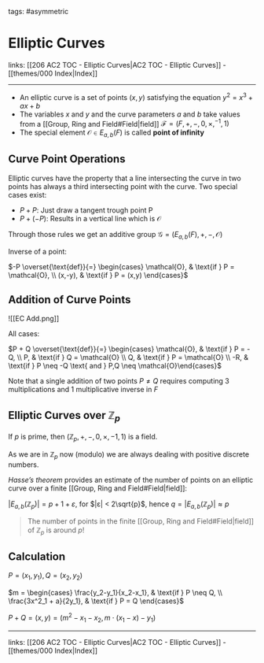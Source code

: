tags: #asymmetric 

# Elliptic Curves

links: [[206 AC2 TOC - Elliptic Curves|AC2 TOC - Elliptic Curves]] - [[themes/000 Index|Index]]

---

* An elliptic curve is a set of points $(x, y)$ satisfying the equation $y^2 = x^3 + ax + b$
* The variables $x$ and $y$ and the curve parameters $a$ and $b$ take values from a [[Group, Ring and Field#Field|field]] $\mathcal{F} = (F,+,−,0,×,^{−1} ,1)$
* The special element $\mathcal{O} \in E_{a,b}(F)$ is called **point of infinity**

## Curve Point Operations

Elliptic curves have the property that a line intersecting the curve in two points has always a third intersecting point with the curve. Two special cases exist:

* $P + P$: Just draw a tangent trough point P
* $P + (-P)$: Results in a vertical line which is $\mathcal{O}$

Through those rules we get an additive group $\mathcal{G} = (E_{a,b}(F),+,-,\mathcal{O})$

Inverse of a point:

$-P \overset{\text{def}}{=} \begin{cases} \mathcal{O}, & \text{if } P = \mathcal{O}, \\ (x,-y), & \text{if } P = (x,y) \end{cases}$

## Addition of Curve Points

![[EC Add.png]]

All cases:

$P + Q \overset{\text{def}}{=} \begin{cases} \mathcal{O}, & \text{if } P = -Q, \\ P, & \text{if } Q = \mathcal{O} \\ Q, & \text{if } P = \mathcal{O} \\ -R, & \text{if } P \neq -Q \text{ and } P,Q \neq \mathcal{O}\end{cases}$

Note that a single addition of two points $P \neq Q$ requires computing 3 multiplications and 1 multiplicative inverse in $F$

## Elliptic Curves over $\mathbb{Z}_p$

If $p$ is prime, then $(\mathbb{Z}_p,+,−,0,×,−1 ,1)$ is a field.

As we are in $\mathbb{Z}_p$ now (modulo) we are always dealing with positive discrete numbers.

*Hasse’s theorem* provides an estimate of the number of points on an elliptic curve over a finite [[Group, Ring and Field#Field|field]]:

$|E_{a,b}(\mathbb{Z}_p)| = p + 1 + ε$, for $|ε| < 2\sqrt{p}$, hence $q = |E_{a,b}(\mathbb{Z}_p)| ≈ p$

> The number of points in the finite [[Group, Ring and Field#Field|field]] of $\mathbb{Z}_p$ is around $p$!

## Calculation

$P = (x_1,y_1), Q = (x_2,y_2)$

$m = \begin{cases} \frac{y_2-y_1}{x_2-x_1}, & \text{if } P \neq Q, \\ \frac{3x^2_1 + a}{2y_1}, & \text{if } P = Q \end{cases}$

$P + Q=(x,y)=(m^2 − x_1 − x_2, m \cdot (x_1 − x)− y_1)$

---
links: [[206 AC2 TOC - Elliptic Curves|AC2 TOC - Elliptic Curves]] - [[themes/000 Index|Index]]